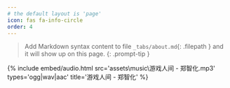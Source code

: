 ```yaml
---
# the default layout is 'page'
icon: fas fa-info-circle
order: 4
---
```


> Add Markdown syntax content to file `_tabs/about.md`{: .filepath } and it will show up on this page.
{: .prompt-tip }

{%
  include embed/audio.html
  src='assets\music\游戏人间 - 郑智化.mp3'
  types='ogg|wav|aac'
  title='游戏人间 - 郑智化'
%}

